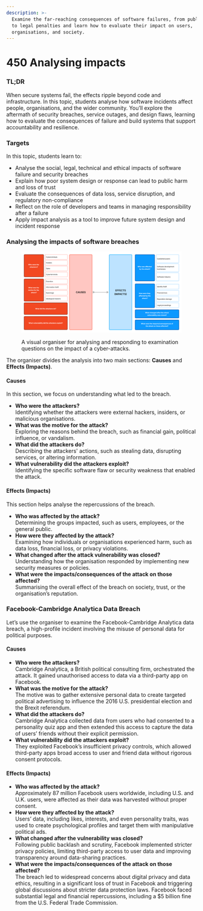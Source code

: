 ```yaml
---
description: >-
  Examine the far-reaching consequences of software failures, from public trust
  to legal penalties and learn how to evaluate their impact on users,
  organisations, and society.
---
```


# 450 Analysing impacts

### TL;DR

When secure systems fail, the effects ripple beyond code and infrastructure. In this topic, students analyse how software incidents affect people, organisations, and the wider community. You’ll explore the aftermath of security breaches, service outages, and design flaws, learning how to evaluate the consequences of failure and build systems that support accountability and resilience.

### Targets

In this topic, students learn to:

* Analyse the social, legal, technical and ethical impacts of software failure and security breaches
* Explain how poor system design or response can lead to public harm and loss of trust
* Evaluate the consequences of data loss, service disruption, and regulatory non-compliance
* Reflect on the role of developers and teams in managing responsibility after a failure
* Apply impact analysis as a tool to improve future system design and incident response

### Analysing the impacts of software breaches

<figure><img src="../../.gitbook/assets/141-2analyseVo.png" alt=""><figcaption><p>A visual organiser for analysing and responding to examination questions on the impact of a cyber-attacks.</p></figcaption></figure>

The organiser divides the analysis into two main sections: **Causes** and **Effects (Impacts)**.

#### **Causes**

In this section, we focus on understanding what led to the breach.

* **Who were the attackers?**\
  Identifying whether the attackers were external hackers, insiders, or malicious organisations.
* **What was the motive for the attack?**\
  Exploring the reasons behind the breach, such as financial gain, political influence, or vandalism.
* **What did the attackers do?**\
  Describing the attackers' actions, such as stealing data, disrupting services, or altering information.
* **What vulnerability did the attackers exploit?**\
  Identifying the specific software flaw or security weakness that enabled the attack.

#### **Effects (Impacts)**

This section helps analyse the repercussions of the breach.

* **Who was affected by the attack?**\
  Determining the groups impacted, such as users, employees, or the general public.
* **How were they affected by the attack?**\
  Examining how individuals or organisations experienced harm, such as data loss, financial loss, or privacy violations.
* **What changed after the attack vulnerability was closed?**\
  Understanding how the organisation responded by implementing new security measures or policies.
* **What were the impacts/consequences of the attack on those affected?**\
  Summarising the overall effect of the breach on society, trust, or the organisation’s reputation.

### **Facebook-Cambridge Analytica Data Breach**

Let’s use the organiser to examine the Facebook-Cambridge Analytica data breach, a high-profile incident involving the misuse of personal data for political purposes.

#### **Causes**

* **Who were the attackers?**\
  Cambridge Analytica, a British political consulting firm, orchestrated the attack. It gained unauthorised access to data via a third-party app on Facebook.
* **What was the motive for the attack?**\
  The motive was to gather extensive personal data to create targeted political advertising to influence the 2016 U.S. presidential election and the Brexit referendum.
* **What did the attackers do?**\
  Cambridge Analytica collected data from users who had consented to a personality quiz app and then extended this access to capture the data of users’ friends without their explicit permission.
* **What vulnerability did the attackers exploit?**\
  They exploited Facebook’s insufficient privacy controls, which allowed third-party apps broad access to user and friend data without rigorous consent protocols.

#### **Effects (Impacts)**

* **Who was affected by the attack?**\
  Approximately 87 million Facebook users worldwide, including U.S. and U.K. users, were affected as their data was harvested without proper consent.
* **How were they affected by the attack?**\
  Users’ data, including likes, interests, and even personality traits, was used to create psychological profiles and target them with manipulative political ads.
* **What changed after the vulnerability was closed?**\
  Following public backlash and scrutiny, Facebook implemented stricter privacy policies, limiting third-party access to user data and improving transparency around data-sharing practices.
* **What were the impacts/consequences of the attack on those affected?**\
  The breach led to widespread concerns about digital privacy and data ethics, resulting in a significant loss of trust in Facebook and triggering global discussions about stricter data protection laws. Facebook faced substantial legal and financial repercussions, including a $5 billion fine from the U.S. Federal Trade Commission.
